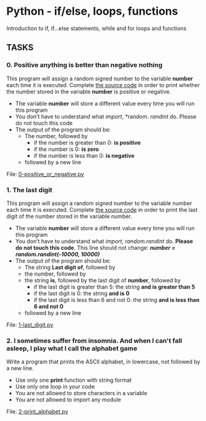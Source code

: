 # Python - if/else, loops, functions

Introduction to if, if...else statements, while and for loops and functions

## TASKS

### 0. Positive anything is better than negative nothing

This program will assign a random signed number to the variable **number** each time it is executed. Complete [the source code](https://github.com/hs-hq/0x01.py/blob/main/0-positive_or_negative_py) in order to print whether the number stored in the variable **number** is positive or negative.  

- The variable **number** will store a different value every time you will run this program
- You don’t have to understand what *import*, *random. *randint* do. Please do not touch this code
- The output of the program should be:
  - The number, followed by
    - if the number is greater than 0: **is positive**
    - if the number is 0: **is zero**
    - if the number is less than 0: **is negative**  
  - followed by a new line

File: [0-positive_or_negative.py](https://github.com/Entwoane/holbertonschool-higher_level_programming/blob/main/python-if_else_loops_functions/0-positive_or_negative.py)

### 1. The last digit
This program will assign a random signed number to the variable number each time it is executed. Complete [the source code](https://github.com/hs-hq/0x01.py/blob/main/1-last_digit_py) in order to print the last digit of the number stored in the variable number.

- The variable **number** will store a different value every time you will run this program
- You don’t have to understand what *import, random.randint* do. **Please do not touch this code**. This line should not change: ***number = random.randint(-10000, 10000)***
- The output of the program should be:
  - The string **Last digit of**, followed by
  - the number, followed by  
  - the string **is**, followed by the last digit of **number**, followed by  
    - if the last digit is greater than 5: the string **and is greater than 5**
    - if the last digit is 0: the string **and is 0**
    - if the last digit is less than 6 and not 0: the string **and is less than 6 and not 0**
  - followed by a new line

File: [1-last_digit.py](https://github.com/Entwoane/holbertonschool-higher_level_programming/blob/main/python-if_else_loops_functions/1-last_digit.py)

### 2. I sometimes suffer from insomnia. And when I can't fall asleep, I play what I call the alphabet game

Write a program that prints the ASCII alphabet, in lowercase, not followed by a new line.

- Use only one **print** function with string format
- Use only one loop in your code
- You are not allowed to store characters in a variable
- You are not allowed to import any module

File: [2-print_alphabet.py](https://github.com/Entwoane/holbertonschool-higher_level_programming/blob/main/python-if_else_loops_functions/2-print_alphabet.py)
